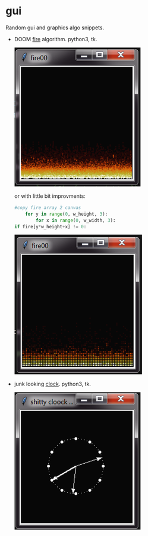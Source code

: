 # gui

Random gui and graphics algo snippets.

- DOOM [fire](fir00.py) algorithm. python3, tk.
  
  ![](./imgs/fir00.png)
  
  or with little bit improvments:
  
  ```python
  #copy fire array 2 canvas
      for y in range(0, w_height, 3):
          for x in range(0, w_width, 3):
  if fire[y*w_height+x] != 0:
  ```
  
  ![](./imgs/fir01.png)

- junk looking [clock](clock00.py). python3, tk.
  
  ![](./imgs/klock.png)
